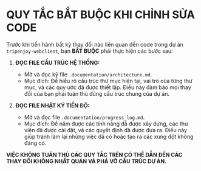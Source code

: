 # QUY TẮC BẮT BUỘC KHI CHỈNH SỬA CODE

Trước khi tiến hành bất kỳ thay đổi nào liên quan đến code trong dự án `tripenjoy-webclient`, bạn **BẮT BUỘC** phải thực hiện các bước sau:

1.  **ĐỌC FILE CẤU TRÚC HỆ THỐNG:**
    *   Mở và đọc kỹ file `.documentation/architecture.md`.
    *   Mục đích: Để hiểu rõ cấu trúc thư mục hiện tại, vai trò của từng thư mục, và các quy ước đã được thiết lập. Điều này đảm bảo mọi thay đổi của bạn phải tuân thủ đúng cấu trúc chung của dự án.

2.  **ĐỌC FILE NHẬT KÝ TIẾN ĐỘ:**
    *   Mở và đọc file `.documentation/progress_log.md`.
    *   Mục đích: Để nắm được các tính năng đã được xây dựng, các thư viện đã được cài đặt, và các quyết định đã được đưa ra. Điều này giúp tránh làm lại những việc đã có hoặc tạo ra các xung đột không đáng có.

**VIỆC KHÔNG TUÂN THỦ CÁC QUY TẮC TRÊN CÓ THỂ DẪN ĐẾN CÁC THAY ĐỔI KHÔNG NHẤT QUÁN VÀ PHÁ VỠ CẤU TRÚC DỰ ÁN.**
